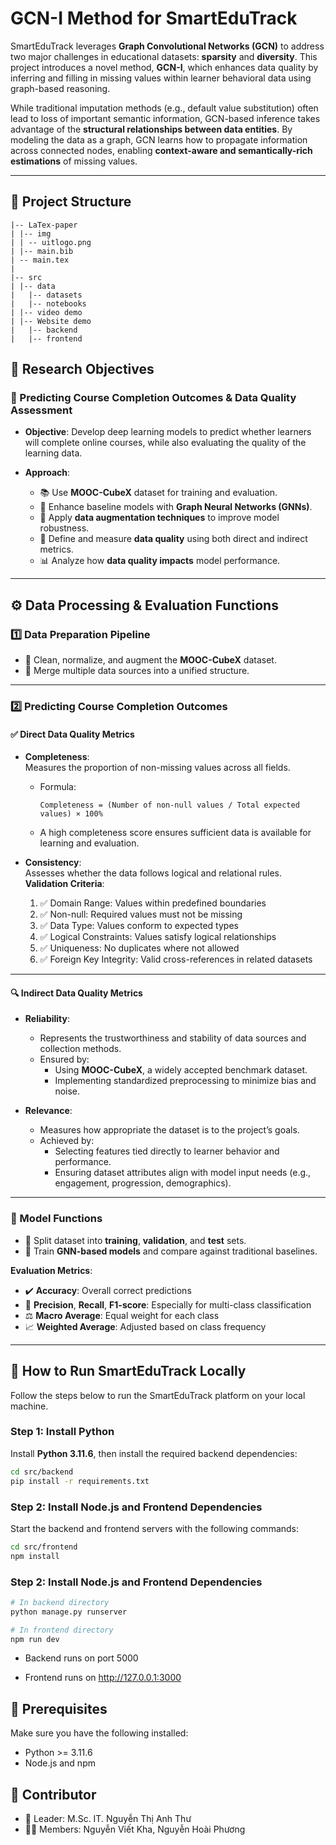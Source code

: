 # GCN-I Method for SmartEduTrack

SmartEduTrack leverages **Graph Convolutional Networks (GCN)** to address two major challenges in educational datasets: **sparsity** and **diversity**. This project introduces a novel method, **GCN-I**, which enhances data quality by inferring and filling in missing values within learner behavioral data using graph-based reasoning.

While traditional imputation methods (e.g., default value substitution) often lead to loss of important semantic information, GCN-based inference takes advantage of the **structural relationships between data entities**. By modeling the data as a graph, GCN learns how to propagate information across connected nodes, enabling **context-aware and semantically-rich estimations** of missing values.

---

## 📁 Project Structure

```
|-- LaTex-paper
| |-- img
| | -- uitlogo.png 
| |-- main.bib
| -- main.tex
|
|-- src
| |-- data
|   |-- datasets
|   |-- notebooks
| |-- video demo
| |-- Website demo
|   |-- backend
|   |-- frontend
```

## 🎯 Research Objectives

### 📌 Predicting Course Completion Outcomes & Data Quality Assessment

- **Objective**: Develop deep learning models to predict whether learners will complete online courses, while also evaluating the quality of the learning data.

- **Approach**:
  - 📚 Use **MOOC-CubeX** dataset for training and evaluation.
  - 🧠 Enhance baseline models with **Graph Neural Networks (GNNs)**.
  - 🧪 Apply **data augmentation techniques** to improve model robustness.
  - 📏 Define and measure **data quality** using both direct and indirect metrics.
  - 📊 Analyze how **data quality impacts** model performance.

---

## ⚙️ Data Processing & Evaluation Functions

### 1️⃣ Data Preparation Pipeline

- 🧼 Clean, normalize, and augment the **MOOC-CubeX** dataset.
- 🔗 Merge multiple data sources into a unified structure.

---

### 2️⃣ Predicting Course Completion Outcomes

#### ✅ Direct Data Quality Metrics

- **Completeness**:  
  Measures the proportion of non-missing values across all fields.  
  - Formula:  
    ```
    Completeness = (Number of non-null values / Total expected values) × 100%
    ```
  - A high completeness score ensures sufficient data is available for learning and evaluation.

- **Consistency**:  
  Assesses whether the data follows logical and relational rules.  
  **Validation Criteria**:
  1. ✅ Domain Range: Values within predefined boundaries  
  2. ✅ Non-null: Required values must not be missing  
  3. ✅ Data Type: Values conform to expected types  
  4. ✅ Logical Constraints: Values satisfy logical relationships  
  5. ✅ Uniqueness: No duplicates where not allowed  
  6. ✅ Foreign Key Integrity: Valid cross-references in related datasets

---

#### 🔍 Indirect Data Quality Metrics

- **Reliability**:
  - Represents the trustworthiness and stability of data sources and collection methods.
  - Ensured by:
    - Using **MOOC-CubeX**, a widely accepted benchmark dataset.
    - Implementing standardized preprocessing to minimize bias and noise.

- **Relevance**:
  - Measures how appropriate the dataset is to the project’s goals.
  - Achieved by:
    - Selecting features tied directly to learner behavior and performance.
    - Ensuring dataset attributes align with model input needs (e.g., engagement, progression, demographics).

---

### 🧠 Model Functions

- 📂 Split dataset into **training**, **validation**, and **test** sets.
- 🔁 Train **GNN-based models** and compare against traditional baselines.

**Evaluation Metrics**:
- ✔️ **Accuracy**: Overall correct predictions
- 📌 **Precision**, **Recall**, **F1-score**: Especially for multi-class classification
- ⚖️ **Macro Average**: Equal weight for each class
- 📈 **Weighted Average**: Adjusted based on class frequency

---


## 🚀 How to Run SmartEduTrack Locally

Follow the steps below to run the SmartEduTrack platform on your local machine.

### Step 1: Install Python

Install **Python 3.11.6**, then install the required backend dependencies:

```bash
cd src/backend
pip install -r requirements.txt
```
### Step 2: Install Node.js and Frontend Dependencies

Start the backend and frontend servers with the following commands:
```bash
cd src/frontend
npm install
```

### Step 2: Install Node.js and Frontend Dependencies
```bash
# In backend directory
python manage.py runserver

# In frontend directory
npm run dev
```

- Backend runs on port 5000

- Frontend runs on http://127.0.0.1:3000

## 🧩 Prerequisites
Make sure you have the following installed:
- Python >= 3.11.6
- Node.js and npm

## 👥 Contributor
- 👑 Leader: M.Sc. IT. Nguyễn Thị Anh Thư  
- 👨‍💻 Members: Nguyễn Viết Kha, Nguyễn Hoài Phương